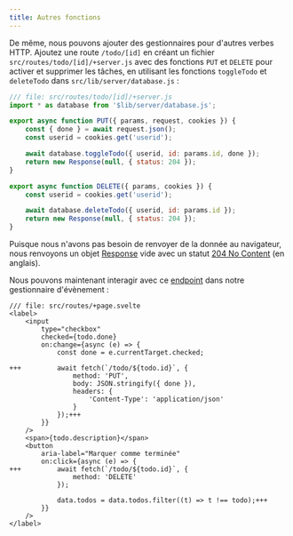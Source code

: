 ```yaml
---
title: Autres fonctions
---
```


De même, nous pouvons ajouter des gestionnaires pour d'autres verbes HTTP. Ajoutez une route `/todo/[id]` en créant un fichier `src/routes/todo/[id]/+server.js` avec des fonctions `PUT` et `DELETE` pour activer et supprimer les tâches, en utilisant les fonctions `toggleTodo` et `deleteTodo` dans `src/lib/server/database.js` :

```js
/// file: src/routes/todo/[id]/+server.js
import * as database from '$lib/server/database.js';

export async function PUT({ params, request, cookies }) {
	const { done } = await request.json();
	const userid = cookies.get('userid');

	await database.toggleTodo({ userid, id: params.id, done });
	return new Response(null, { status: 204 });
}

export async function DELETE({ params, cookies }) {
	const userid = cookies.get('userid');

	await database.deleteTodo({ userid, id: params.id });
	return new Response(null, { status: 204 });
}
```

Puisque nous n'avons pas besoin de renvoyer de la donnée au navigateur, nous renvoyons un objet [Response](https://developer.mozilla.org/fr/docs/Web/API/Response) vide avec un statut [204 No Content](https://httpstatusdogs.com/204-no-content) (en anglais).

Nous pouvons maintenant interagir avec ce [endpoint](PUBLIC_SVELTE_SITE_URL/docs/web#endpoint) dans notre gestionnaire d'évènement :

```svelte
/// file: src/routes/+page.svelte
<label>
	<input
		type="checkbox"
		checked={todo.done}
		on:change={async (e) => {
			const done = e.currentTarget.checked;

+++			await fetch(`/todo/${todo.id}`, {
				method: 'PUT',
				body: JSON.stringify({ done }),
				headers: {
					'Content-Type': 'application/json'
				}
			});+++
		}}
	/>
	<span>{todo.description}</span>
	<button
		aria-label="Marquer comme terminée"
		on:click={async (e) => {
+++			await fetch(`/todo/${todo.id}`, {
				method: 'DELETE'
			});

			data.todos = data.todos.filter((t) => t !== todo);+++
		}}
	/>
</label>
```
